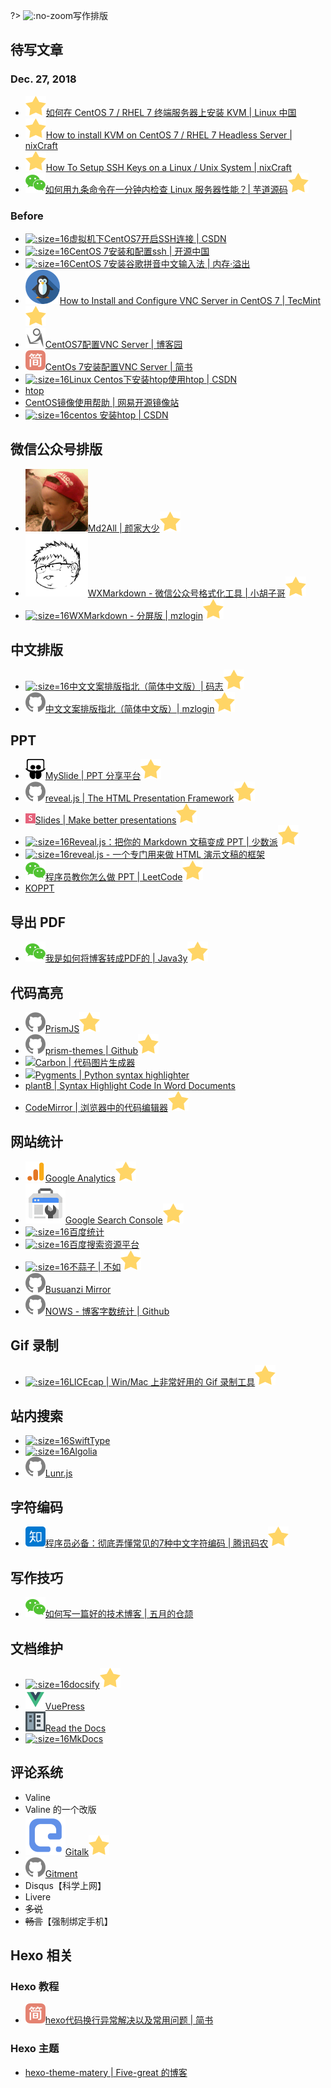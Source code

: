 ?> ![](https://notes.abelsu7.top/_media/writing.svg ':no-zoom')写作排版

## 待写文章

### Dec. 27, 2018

- [![](logo/star.svg)如何在 CentOS 7 / RHEL 7 终端服务器上安装 KVM | Linux 中国](https://linux.cn/article-9459-1.html)
- [![](logo/star.svg)How to install KVM on CentOS 7 / RHEL 7 Headless Server | nixCraft](https://www.cyberciti.biz/faq/how-to-install-kvm-on-centos-7-rhel-7-headless-server/)
- [![](logo/star.svg)How To Setup SSH Keys on a Linux / Unix System | nixCraft](https://www.cyberciti.biz/faq/how-to-set-up-ssh-keys-on-linux-unix/)
- [![](logo/wechat.svg)如何用九条命令在一分钟内检查 Linux 服务器性能？| 芋道源码![](logo/star.svg)](https://mp.weixin.qq.com/s/WlOQauIxi3iJ0FUB2EpNGw)

### Before

- [![](logo/csdn.ico ':size=16')虚拟机下CentOS7开启SSH连接 | CSDN](https://blog.csdn.net/trackle400/article/details/52755571)
- [![](logo/oschina.ico ':size=16')CentOS 7安装和配置ssh | 开源中国](https://my.oschina.net/laiconglin/blog/675317)
- [![](logo/oom.ico ':size=16')CentOS 7安装谷歌拼音中文输入法 | 内存·溢出](http://ju.outofmemory.cn/entry/152928)
- [![](logo/tecmint.png ':size=16')How to Install and Configure VNC Server in CentOS 7 | TecMint![](logo/star.svg)](https://www.tecmint.com/install-and-configure-vnc-server-in-centos-7/)
- [![](logo/cnblogs.svg)CentOS7配置VNC Server | 博客园](https://www.cnblogs.com/Richard-xie/p/4143632.html)
- [![](logo/jianshu.svg)CentOs 7安装配置VNC Server | 简书](https://www.jianshu.com/p/35640fc5672b)
- [![](logo/csdn.ico ':size=16')Linux Centos下安装htop使用htop | CSDN](https://blog.csdn.net/yy3097/article/details/51151074?locationNum=5&fps=1)
- [htop](http://hisham.hm/htop/index.php)
- [CentOS镜像使用帮助 | 网易开源镜像站](http://mirrors.163.com/.help/centos.html)
- [![](logo/csdn.ico ':size=16')centos 安装htop | CSDN](https://blog.csdn.net/zswjob126/article/details/51108069)

## 微信公众号排版

* [![](logo/md2all.ico ':size=16')Md2All | 颜家大少![](logo/star.svg)](http://md.aclickall.com/)
* [![](logo/barretlee.ico ':size=16')WXMarkdown - 微信公众号格式化工具 | 小胡子哥![](logo/star.svg)](http://md.barretlee.com/)
* [![](logo/mzlogin.ico ':size=16')WXMarkdown - 分屏版 | mzlogin![](logo/star.svg)](https://md.mazhuang.org/)

## 中文排版

* [![](logo/mzlogin.ico ':size=16')中文文案排版指北（简体中文版）| 码志![](logo/star.svg)](https://mazhuang.org/wiki/chinese-copywriting-guidelines/)
* [![](logo/github.svg)中文文案排版指北（简体中文版）| mzlogin![](logo/star.svg)](https://github.com/mzlogin/chinese-copywriting-guidelines)

## PPT

* [![](logo/myslide.png ':size=16')MySlide | PPT 分享平台![](logo/star.svg)](https://myslide.cn)
* [![](logo/github.svg)reveal.js | The HTML Presentation Framework![](logo/star.svg)](https://github.com/hakimel/reveal.js)
* [![](logo/slides.png ':size=16')Slides | Make better presentations![](logo/star.svg)](https://slides.com)
* [![](logo/sspai.ico ':size=16')Reveal.js：把你的 Markdown 文稿变成 PPT | 少数派![](logo/star.svg)](https://sspai.com/post/40657)
* [![](logo/awesome.ico ':size=16')reveal.js - 一个专门用来做 HTML 演示文稿的框架](https://www.awesomes.cn/repo/hakimel/reveal-js)
* [![](logo/wechat.svg)程序员教你怎么做 PPT | LeetCode![](logo/star.svg)](https://mp.weixin.qq.com/s/FkdxjlDhJgKxfvXb_eLlsw)
* [KOPPT](http://www.koppt.cn)

## 导出 PDF

- [![](logo/wechat.svg)我是如何将博客转成PDF的 | Java3y![](logo/star.svg)](https://mp.weixin.qq.com/s/ktYaBA5YYKsSLdaHwlnYVQ)

## 代码高亮

* [![](logo/github.svg)PrismJS![](logo/star.svg)](https://github.com/PrismJS/prism)
* [![](logo/github.svg)prism-themes | Github![](logo/star.svg)](https://github.com/PrismJS/prism-themes)
* [![](https://notes.abelsu7.top/_media/star.svg)Carbon | 代码图片生成器](https://carbon.now.sh)
* [![](https://notes.abelsu7.top/_media/star.svg)Pygments | Python syntax highlighter](http://pygments.org)
* [plantB | Syntax Highlight Code In Word Documents](http://www.planetb.ca/syntax-highlight-word)
* [CodeMirror | 浏览器中的代码编辑器![](logo/star.svg)](https://www.awesomes.cn/repo/codemirror/codemirror)

## 网站统计

* [![](logo/analytics.png ':size=16')Google Analytics![](logo/star.svg)](https://analytics.google.com)
* [![](logo/search.png ':size=16')Google Search Console![](logo/star.svg)](https://search.google.com/search-console)
* [![](logo/baidutongji.ico ':size=16')百度统计](https://tongji.baidu.com)
* [![](logo/baidu.ico ':size=16')百度搜索资源平台](https://ziyuan.baidu.com)
* [![](logo/busuanzi.ico ':size=16')不蒜子 | 不如![](logo/star.svg)](http://ibruce.info/)
* [![](logo/github.svg)Busuanzi Mirror](https://github.com/SukkaW/busuanzi/)
* [![](logo/github.svg)NOWS - 博客字数统计 | Github](https://github.com/crossoverJie/NOWS)

## Gif 录制

* [![](logo/licecap.ico ':size=16')LICEcap | Win/Mac 上非常好用的 Gif 录制工具![](logo/star.svg)](https://www.cockos.com/licecap/)

## 站内搜索

* [![](logo/swiftype.ico ':size=16')SwiftType](https://swiftype.com)
* [![](logo/algolia.ico ':size=16')Algolia](https://www.algolia.com/)
* [![](logo/github.svg ':size=16')Lunr.js](https://lunrjs.com/)

## 字符编码

* [![](logo/zhihu.svg)程序员必备：彻底弄懂常见的7种中文字符编码 | 腾讯码农![](logo/star.svg)](https://zhuanlan.zhihu.com/p/46216008)

## 写作技巧

- [![](logo/wechat.svg)如何写一篇好的技术博客 | 五月的仓颉](https://mp.weixin.qq.com/s/oFB9k9mDaAzrq8wDVsxe5A)

## 文档维护

- [![](logo/docsify.ico ':size=16')docsify![](logo/star.svg)](https://docsify.js.org)
- [![](logo/vue.svg)VuePress](https://vuepress.vuejs.org)
- [![](logo/readthedocs.png ':size=16')Read the Docs](https://readthedocs.org/)
- [![](logo/mkdocs.ico ':size=16')MkDocs](https://www.mkdocs.org/)

## 评论系统

- Valine
- Valine 的一个改版
- [![](logo/gitalk.ico ':size=16')Gitalk![](logo/star.svg)](https://gitalk.github.io)
- [![](logo/github.svg)Gitment](https://imsun.github.io/gitment/)
- Disqus【科学上网】
- Livere
- ~~多说~~
- ~~畅言~~【强制绑定手机】

## Hexo 相关

### Hexo 教程

- [![](logo/jianshu.svg)hexo代码换行异常解决以及常用问题 | 简书](https://www.jianshu.com/p/a1ef89b6eb55)

### Hexo 主题

- [hexo-theme-matery | Five-great 的博客](https://five-great.coding.me/zhu-ti-shuo-ming.html)